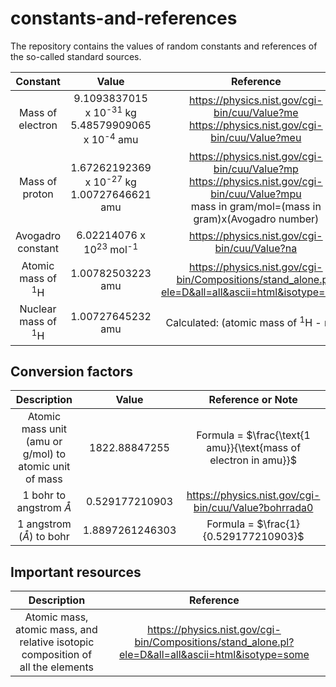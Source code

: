 # constants-and-references
The repository contains the values of random constants and references of the so-called standard sources.



| Constant | Value | Reference |
|:----------:|:-------:|:------:|
|Mass of electron| 9.1093837015 x 10<sup>-31</sup> kg </br> 5.48579909065 x 10<sup>-4</sup> amu |https://physics.nist.gov/cgi-bin/cuu/Value?me </br> https://physics.nist.gov/cgi-bin/cuu/Value?meu|search_for=electron+mass|
|Mass of proton| 1.67262192369 x 10<sup>-27</sup> kg </br> 1.00727646621 amu |https://physics.nist.gov/cgi-bin/cuu/Value?mp </br>https://physics.nist.gov/cgi-bin/cuu/Value?mpu</br> mass in gram/mol=(mass in gram)x(Avogadro number)|
|Avogadro constant |6.02214076 x 10<sup>23</sup> mol<sup>-1</sup>|https://physics.nist.gov/cgi-bin/cuu/Value?na|
|Atomic mass of <sup>1</sup>H |1.00782503223 amu |https://physics.nist.gov/cgi-bin/Compositions/stand_alone.pl?ele=D&all=all&ascii=html&isotype=some  |
|Nuclear mass of <sup>1</sup>H|1.00727645232 amu |Calculated: (atomic mass of <sup>1</sup>H - m<sub>e<sup>-</sup></sub>)|

## Conversion factors

|Description|Value|Reference or Note|
|:---:|:---:|:---:|
|Atomic mass unit (amu or g/mol) to atomic unit of mass|1822.88847255|Formula = $\frac{\text{1 amu}}{\text{mass of electron in amu}}$|
|1 bohr to angstrom $\mathring{A}$|0.529177210903 |https://physics.nist.gov/cgi-bin/cuu/Value?bohrrada0|
|1 angstrom ($\mathring{A}$) to bohr|1.8897261246303 |Formula = $\frac{1}{0.529177210903}$|

## Important resources ##
|Description|Reference|
|:---:|:---:|
|Atomic mass, atomic mass, and relative isotopic composition of all the elements|https://physics.nist.gov/cgi-bin/Compositions/stand_alone.pl?ele=D&all=all&ascii=html&isotype=some|
